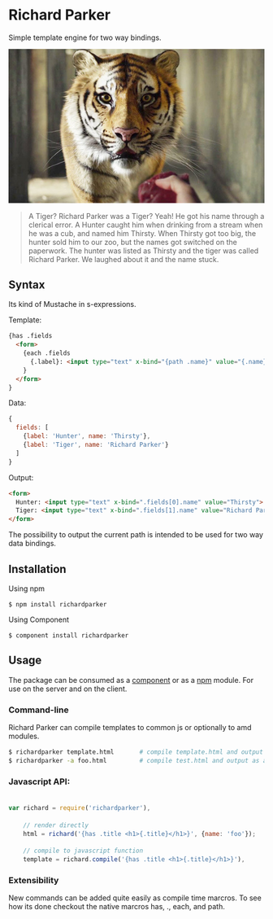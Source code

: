 # Richard Parker

Simple template engine for two way bindings.

![Richard Parker](resources/richard-parker.jpg)

> A Tiger? Richard Parker was a Tiger?
> Yeah! He got his name through a clerical error. A Hunter caught him when drinking from a
> stream when he was a cub, and named him Thirsty. When Thirsty got too big, the hunter sold
> him to our zoo, but the names got switched on the paperwork. The hunter was listed as 
> Thirsty and the tiger was called Richard Parker. We laughed about it and the name stuck.

## Syntax

Its kind of Mustache in s-expressions.

Template:

```HTML
{has .fields
  <form>
    {each .fields
      {.label}: <input type="text" x-bind="{path .name}" value="{.name}">
    }
  </form>
}
```

Data:

```Javascript
{
  fields: [
    {label: 'Hunter', name: 'Thirsty'},
    {label: 'Tiger', name: 'Richard Parker'}
  ]
}
```

Output:

```HTML
<form>
  Hunter: <input type="text" x-bind=".fields[0].name" value="Thirsty">
  Tiger: <input type="text" x-bind=".fields[1].name" value="Richard Parker">
</form>
```

The possibility to output the current path is intended to be used for two way data bindings.

## Installation

Using npm

```
$ npm install richardparker

```

Using Component

```
$ component install richardparker
```

## Usage

The package can be consumed as a [component](http://github.com/component/component) or as a 
[npm](http://npmjs.org/) module. For use on the server and on the client.

### Command-line

Richard Parker can compile templates to common js or optionally to amd modules.

```bash
$ richardparker template.html       # compile template.html and output to stdout
$ richardparker -a foo.html         # compile test.html and output as amd module
```

### Javascript API:

```Javascript

var richard = require('richardparker'),

    // render directly
    html = richard('{has .title <h1>{.title}</h1>}', {name: 'foo'});

    // compile to javascript function
    template = richard.compile('{has .title <h1>{.title}</h1>}'),

```

### Extensibility

New commands can be added quite easily as compile time marcros. To see how its done
checkout the native marcros has, ., each, and path.



